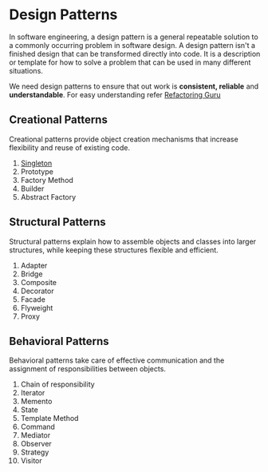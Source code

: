 # Design Patterns

In software engineering, a design pattern is a general repeatable solution to a commonly occurring problem in software design. A design pattern isn't a finished design that can be transformed directly into code. It is a description or template for how to solve a problem that can be used in many different situations.

We need design patterns to ensure that out work is **consistent, reliable** and **understandable**. For easy understanding refer [Refactoring Guru](https://refactoring.guru/design-patterns/catalog)

## Creational Patterns
Creational patterns provide object creation mechanisms that increase flexibility and reuse of existing code.

1. [Singleton](Singleton/README.md)
2. Prototype
3. Factory Method
4. Builder
5. Abstract Factory

## Structural Patterns
Structural patterns explain how to assemble objects and classes into larger structures, while keeping these structures flexible and efficient.

1. Adapter
2. Bridge
3. Composite
4. Decorator
5. Facade
6. Flyweight
7. Proxy


## Behavioral Patterns
Behavioral patterns take care of effective communication and the assignment of responsibilities between objects.

1. Chain of responsibility
2. Iterator
3. Memento
4. State
5. Template Method
6. Command
7. Mediator
8. Observer
9. Strategy
10. Visitor
